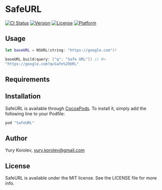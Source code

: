 # SafeURL

[![CI Status](http://img.shields.io/travis/anjlab/SafeURL.svg?style=flat)](https://travis-ci.org/anjlab/SafeURL)
[![Version](https://img.shields.io/cocoapods/v/SafeURL.svg?style=flat)](http://cocoapods.org/pods/SafeURL)
[![License](https://img.shields.io/cocoapods/l/SafeURL.svg?style=flat)](http://cocoapods.org/pods/SafeURL)
[![Platform](https://img.shields.io/cocoapods/p/SafeURL.svg?style=flat)](http://cocoapods.org/pods/SafeURL)

## Usage

```swift
let baseURL = NSURL(string: "https://google.com")!

baseURL.build(query: ["q": "Safe URL"]) // #>
"https://google.com?q=Safe%20URL"
```

## Requirements

## Installation

SafeURL is available through [CocoaPods](http://cocoapods.org). To install
it, simply add the following line to your Podfile:

```ruby
pod "SafeURL"
```

## Author

Yury Korolev, yury.korolev@gmail.com

## License

SafeURL is available under the MIT license. See the LICENSE file for more info.
